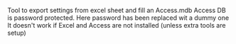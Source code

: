 Tool to export settings from excel sheet and fill an Access.mdb
Access DB is password protected. Here password has been replaced wit a dummy one
It doesn't work if Excel and Access are not installed (unless extra tools are setup)


